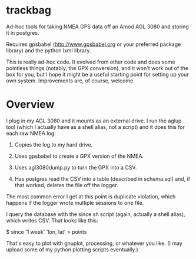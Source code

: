 trackbag
========

Ad-hoc tools for taking NMEA GPS data off an Amod AGL 3080 and storing it in postgres.

Requires gpsbabel (http://www.gpsbabel.org or your preferred package library) and the python lxml library.

This is really ad-hoc code. It evolved from other code and does some pointless things (notably, the GPX conversion), and it won't work out of the box for you, but I hope it might be a useful starting point for setting up your own system. Improvements are, of course, welcome.


Overview
========

I plug in my AGL 3080 and it mounts as an external drive. I run the aglup tool (which I actually have as a shell alias, not a script) and it does this for each raw NMEA log:

1. Copies the log to my hard drive.

2. Uses gpsbabel to create a GPX version of the NMEA.

3. Uses agl3080dump.py to turn the GPX into a CSV.

4. Has postgres read the CSV into a table (described in schema.sql) and, if that worked, deletes the file off the logger.

The most common error I get at this point is duplicate violation, which happens if the logger wrote multiple sessions to one file.

I query the database with the since.sh script (again, actually a shell alias), which writes CSV. That looks like this:

$ since '1 week' 'lon, lat' > points

That's easy to plot with gnuplot, processing, or whatever you like. (I may upload some of my python plotting scripts eventually.)